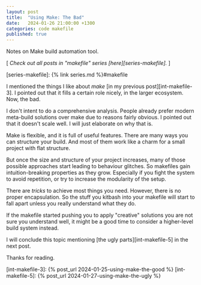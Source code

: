 ```yaml
---
layout: post
title:  "Using Make: The Bad"
date:   2024-01-26 21:00:00 +1300
categories: code makefile
published: true
---
```


Notes on Make build automation tool.

[ *Check out all posts in "makefile" series [here][series-makefile].* ]

[series-makefile]: {% link series.md %}#makefile

I mentioned the things I like about *make* [in my previous post][int-makefile-3]. I pointed out that it fills a certain role nicely, in the larger ecosystem. Now, the bad.

I don't intent to do a comprehensive analysis. People already prefer modern meta-build solutions over make due to reasons fairly obvious. I pointed out that it doesn't scale well. I will just elaborate on why that is.

Make is flexible, and it is full of useful features. There are many ways you can structure your build. And most of them work like a charm for a small project with flat structure.

But once the size and structure of your project increases, many of those possible approaches start leading to behaviour glitches. So makefiles gain intuition-breaking properties as they grow. Especially if you fight the system to avoid repetition, or try to increase the modularity of the setup.

There are *tricks* to achieve most things you need. However, there is no proper encapsulation. So the stuff you kitbash into your makefile will start to fall apart unless you really understand what they do.

If the makefile started pushing you to apply "creative" solutions you are not sure you understand well, it might be a good time to consider a higher-level build system instead.

I will conclude this topic mentioning [the ugly parts][int-makefile-5] in the next post.

Thanks for reading.

[int-makefile-3]: {% post_url 2024-01-25-using-make-the-good %}
[int-makefile-5]: {% post_url 2024-01-27-using-make-the-ugly %}
